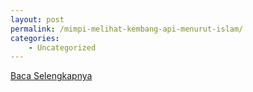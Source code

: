 ```yaml
---
layout: post
permalink: /mimpi-melihat-kembang-api-menurut-islam/
categories:
    - Uncategorized
---
```


[Baca Selengkapnya](/03)